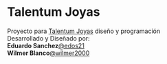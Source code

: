 Talentum Joyas
========

Proyecto para [Talentum Joyas](http://www.joyastalentum.com) diseño y programación<br>
Desarrollado y Diseñado por:<br>
**Eduardo Sanchez**[@edos21](https://twitter.com/Edos21)<br>
**Wilmer Blanco**[@wilmer2000](https://twitter.com/wilmer2000)